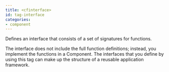 ```yaml
---
title: <cfinterface>
id: tag-interface
categories:
- component
---
```


Defines an interface that consists of a set of signatures for functions.

The interface does not include the full function definitions; instead, you implement the functions in a Component. The interfaces that you define by using this tag can make up the structure of a reusable application framework.
